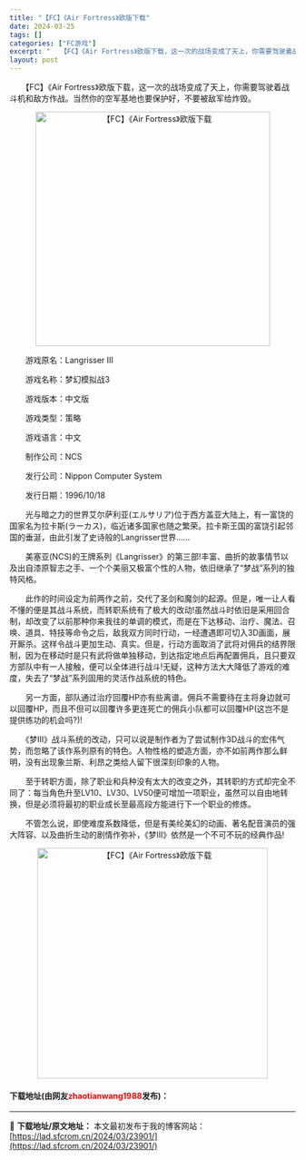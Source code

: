 ```yaml
---
title: "【FC】《Air Fortress》欧版下载"
date: 2024-03-25
tags: []
categories: ["FC游戏"]
excerpt: "　　【FC】《Air Fortress》欧版下载，这一次的战场变成了天上，你需要驾驶着战斗机和敌方作战。当然你的空军基地也要保护好，不要被敌军给炸毁。 　　游戏原名：Langrisser III 　　游戏名称：梦幻模拟战3 　　游戏版本：中文版 　　游戏类型：策略 　　游戏语言：中文 　　制作公司：&hellip;"
layout: post
---
```


 <p>　　【FC】《Air Fortress》欧版下载，这一次的战场变成了天上，你需要驾驶着战斗机和敌方作战。当然你的空军基地也要保护好，不要被敌军给炸毁。</p> <p align="center"><img align="" border="0" src="https://lad.sfcrom.cn/wp-content/uploads/2024/03/20240325_66018ad004b43.png" width="413" alt="【FC】《Air Fortress》欧版下载" /></p> <p>　　游戏原名：Langrisser III</p> <p>　　游戏名称：梦幻模拟战3</p> <p>　　游戏版本：中文版</p> <p>　　游戏类型：策略</p> <p>　　游戏语言：中文</p> <p>　　制作公司：NCS</p> <p>　　发行公司：Nippon Computer System</p> <p>　　发行日期：1996/10/18</p> <p>　　光与暗之力的世界艾尔萨利亚(エルサリア)位于西方盖亚大陆上，有一富饶的国家名为拉卡斯(ラーカス)，临近诸多国家也随之繁荣。拉卡斯王国的富饶引起邻国的垂涎，由此引发了史诗般的Langrisser世界&hellip;&hellip;</p> <p>　　美塞亚(NCS)的王牌系列《Langrisser》的第三部!丰富、曲折的故事情节以及出自漆原智志之手、一个个美丽又极富个性的人物，依旧继承了&ldquo;梦战&rdquo;系列的独特风格。</p> <p>　　此作的时间设定为前两作之前，交代了圣剑和魔剑的起源。但是，唯一让人看不懂的便是其战斗系统，而转职系统有了极大的改动!虽然战斗时依旧是采用回合制，却改变了以前那种你来我往的单调的模式，而是在下达移动、治疗、魔法、召唤、道具、特技等命令之后，敌我双方同时行动，一经遭遇即可切入3D画面，展开厮杀。这样令战斗更加生动、真实。但是，行动方面取消了武将对佣兵的结界限制，因为在移动时是只有武将做单独移动，到达指定地点后再配置佣兵，且只要双方部队中有一人接触，便可以全体进行战斗!无疑，这种方法大大降低了游戏的难度，失去了&ldquo;梦战&rdquo;系列固用的灵活作战系统的特色。</p> <p>　　另一方面，部队通过治疗回覆HP亦有些离谱。佣兵不需要待在主将身边就可以回覆HP，而且不但可以回覆许多更连死亡的佣兵小队都可以回覆HP(这岂不是提供练功的机会吗?)!</p> <p>　　《梦Ⅲ》战斗系统的改动，只可以说是制作者为了尝试制作3D战斗的宏伟气势，而忽略了该作系列原有的特色。人物性格的塑造方面，亦不如前两作那么鲜明，没有出现象兰斯、利昂之类给人留下很深刻印象的人物。</p> <p>　　至于转职方面，除了职业和兵种没有太大的改变之外，其转职的方式却完全不同了：每当角色升至LV10、LV30、LV50便可增加一项职业，虽然可以自由地转换，但是必须将最初的职业成长至最高段方能进行下一个职业的修炼。</p> <p>　　不管怎么说，即使难度系数降低，但是有美纶美幻的动画、著名配音演员的强大阵容、以及曲折生动的剧情作弥补，《梦Ⅲ》依然是一个不可不玩的经典作品!</p> <p align="center"><img align="" border="0" src="https://lad.sfcrom.cn/wp-content/uploads/2024/03/20240325_66018ad09b0eb.png" width="406" alt="【FC】《Air Fortress》欧版下载" /></p> <p><h4>下载地址(由网友<font color="red">zhaotianwang1988</font>发布)：</h4></p> 

---
📖 **下载地址/原文地址：** 本文最初发布于我的博客网站：[https://lad.sfcrom.cn/2024/03/23901/](https://lad.sfcrom.cn/2024/03/23901/)
